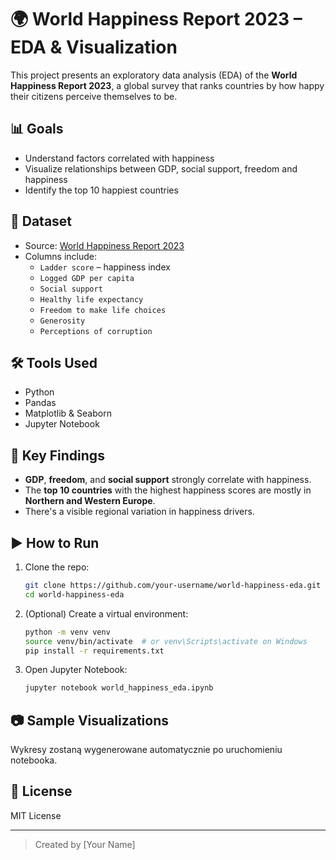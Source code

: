 # 🌍 World Happiness Report 2023 – EDA & Visualization

This project presents an exploratory data analysis (EDA) of the **World Happiness Report 2023**, a global survey that ranks countries by how happy their citizens perceive themselves to be.

## 📊 Goals
- Understand factors correlated with happiness
- Visualize relationships between GDP, social support, freedom and happiness
- Identify the top 10 happiest countries

## 📁 Dataset
- Source: [World Happiness Report 2023](https://worldhappiness.report/ed/2023/)
- Columns include:
  - `Ladder score` – happiness index
  - `Logged GDP per capita`
  - `Social support`
  - `Healthy life expectancy`
  - `Freedom to make life choices`
  - `Generosity`
  - `Perceptions of corruption`

## 🛠️ Tools Used
- Python
- Pandas
- Matplotlib & Seaborn
- Jupyter Notebook

## 📌 Key Findings
- **GDP**, **freedom**, and **social support** strongly correlate with happiness.
- The **top 10 countries** with the highest happiness scores are mostly in **Northern and Western Europe**.
- There's a visible regional variation in happiness drivers.

## ▶️ How to Run
1. Clone the repo:
   ```bash
   git clone https://github.com/your-username/world-happiness-eda.git
   cd world-happiness-eda
   ```
2. (Optional) Create a virtual environment:
   ```bash
   python -m venv venv
   source venv/bin/activate  # or venv\Scripts\activate on Windows
   pip install -r requirements.txt
   ```
3. Open Jupyter Notebook:
   ```bash
   jupyter notebook world_happiness_eda.ipynb
   ```

## 📷 Sample Visualizations
Wykresy zostaną wygenerowane automatycznie po uruchomieniu notebooka.

## 📄 License
MIT License

---

> Created by [Your Name]
